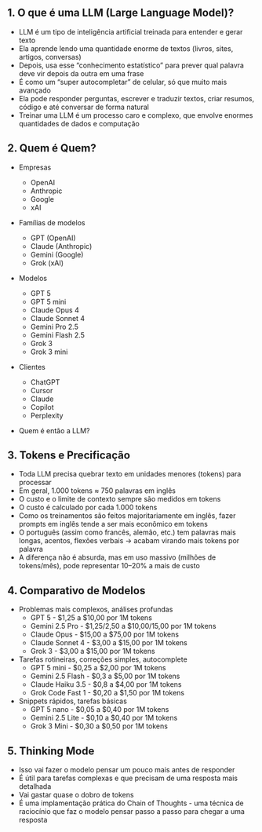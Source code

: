 ## 1. O que é uma LLM (Large Language Model)?

* LLM é um tipo de inteligência artificial treinada para entender e gerar texto
* Ela aprende lendo uma quantidade enorme de textos (livros, sites, artigos, conversas)
* Depois, usa esse “conhecimento estatístico” para prever qual palavra deve vir depois da outra em uma frase
* É como um “super autocompletar” de celular, só que muito mais avançado
* Ela pode responder perguntas, escrever e traduzir textos, criar resumos, código e até conversar de forma natural
* Treinar uma LLM é um processo caro e complexo, que envolve enormes quantidades de dados e computação

## 2. Quem é Quem?

* Empresas
  * OpenAI
  * Anthropic
  * Google
  * xAI
* Famílias de modelos
  * GPT (OpenAI)
  * Claude (Anthropic)
  * Gemini (Google)
  * Grok (xAI)
* Modelos
  * GPT 5
  * GPT 5 mini
  * Claude Opus 4
  * Claude Sonnet 4
  * Gemini Pro 2.5
  * Gemini Flash 2.5
  * Grok 3
  * Grok 3 mini
* Clientes
  * ChatGPT
  * Cursor
  * Claude
  * Copilot
  * Perplexity

* Quem é então a LLM?

## 3. Tokens e Precificação

* Toda LLM precisa quebrar texto em unidades menores (tokens) para processar
* Em geral, 1.000 tokens ≈ 750 palavras em inglês
* O custo e o limite de contexto sempre são medidos em tokens
* O custo é calculado por cada 1.000 tokens
* Como os treinamentos são feitos majoritariamente em inglês, fazer prompts em inglês tende a ser mais econômico em tokens
* O português (assim como francês, alemão, etc.) tem palavras mais longas, acentos, flexões verbais → acabam virando mais tokens por palavra
* A diferença não é absurda, mas em uso massivo (milhões de tokens/mês), pode representar 10–20% a mais de custo

## 4. Comparativo de Modelos

* Problemas mais complexos, análises profundas
  * GPT 5 - $1,25 a $10,00 por 1M tokens
  * Gemini 2.5 Pro - $1,25/2,50 a $10,00/15,00 por 1M tokens
  * Claude Opus - $15,00 a $75,00 por 1M tokens
  * Claude Sonnet 4 - $3,00 a $15,00 por 1M tokens
  * Grok 3 - $3,00 a $15,00 por 1M tokens
* Tarefas rotineiras, correções simples, autocomplete
  * GPT 5 mini - $0,25 a $2,00 por 1M tokens
  * Gemini 2.5 Flash - $0,3 a $5,00 por 1M tokens
  * Claude Haiku 3.5 - $0,8 a $4,00 por 1M tokens
  * Grok Code Fast 1 - $0,20 a $1,50 por 1M tokens
* Snippets rápidos, tarefas básicas
  * GPT 5 nano - $0,05 a $0,40 por 1M tokens
  * Gemini 2.5 Lite - $0,10 a $0,40 por 1M tokens
  * Grok 3 Mini - $0,30 a $0,50 por 1M tokens

## 5. Thinking Mode

* Isso vai fazer o modelo pensar um pouco mais antes de responder
* É útil para tarefas complexas e que precisam de uma resposta mais detalhada
* Vai gastar quase o dobro de tokens
* É uma implamentação prática do Chain of Thoughts - uma técnica de raciocínio que faz o modelo pensar passo a passo para chegar a uma resposta
